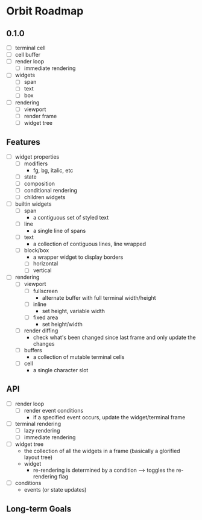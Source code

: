 # Orbit Roadmap

## 0.1.0
- [ ] terminal cell
- [ ] cell buffer
- [ ] render loop
    - [ ] immediate rendering
- [ ] widgets
    - [ ] span
    - [ ] text
    - [ ] box
- [ ] rendering
    - [ ] viewport
    - [ ] render frame
    - [ ] widget tree

## Features
- [ ] widget properties
    - [ ] modifiers
        - fg, bg, italic, etc
    - [ ] state
    - [ ] composition
    - [ ] conditional rendering
    - [ ] children widgets
- [ ] builtin widgets
    - [ ] span
        - a contiguous set of styled text
    - [ ] line
        - a single line of spans
    - [ ] text
        - a collection of contiguous lines, line wrapped
    - [ ] block/box
        - a wrapper widget to display borders
        - [ ] horizontal
        - [ ] vertical
- [ ] rendering
    - [ ] viewport
        - [ ] fullscreen
            - alternate buffer with full terminal width/height
        - [ ] inline
            - set height, variable width
        - [ ] fixed area
            - set height/width
    - [ ] render diffing
        - check what's been changed since last frame and only update the changes
    - [ ] buffers
        - a collection of mutable terminal cells
    - [ ] cell
        - a single character slot

## API
- [ ] render loop
    - [ ] render event conditions
        - if a specified event occurs, update the widget/terminal frame
- [ ] terminal rendering
    - [ ] lazy rendering
    - [ ] immediate rendering
- [ ] widget tree
    - the collection of all the widgets in a frame (basically a glorified layout tree)
    - widget
        - re-rendering is determined by a condition --> toggles the re-rendering flag
- [ ] conditions
    - events (or state updates)

## Long-term Goals
